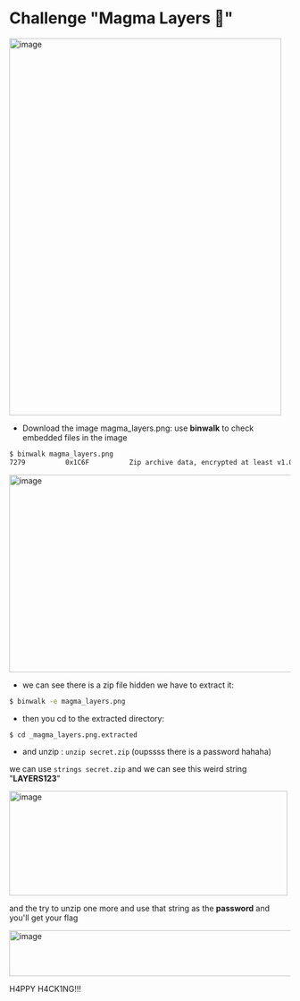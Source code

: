 # Challenge "Magma Layers 🌋"

<img width="487" height="674" alt="image" src="https://github.com/user-attachments/assets/d818d801-9f5e-46e9-b865-9ebc07d3b905" />



- Download the image magma_layers.png: 
use **binwalk** to check embedded files in the image

```bash
$ binwalk magma_layers.png
7279          0x1C6F          Zip archive data, encrypted at least v1.0 to extract, compressed size: 40, uncompressed size: 28, name: secret.txt
```

<img width="1896" height="353" alt="image" src="https://github.com/user-attachments/assets/42689820-eb82-427c-9bcc-01bc7ff3ee5a" />


- we can see there is a zip file hidden we have to extract it:
```bash
$ binwalk -e magma_layers.png
```

- then you cd to the extracted directory:
```bash
$ cd _magma_layers.png.extracted
```

- and unzip : `unzip secret.zip` (oupssss there is a password hahaha)

we can use `strings secret.zip` and we can see this weird string "**LAYERS123**"

<img width="498" height="187" alt="image" src="https://github.com/user-attachments/assets/a8e14f78-0a3c-4075-9bee-5d7439411f91" />

and the try to unzip one more and use that string as the **password** and you'll get your flag


<img width="571" height="82" alt="image" src="https://github.com/user-attachments/assets/a91191dd-ffe3-47c4-a537-184116056fd5" />



H4PPY H4CK1NG!!!
